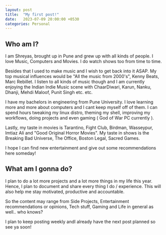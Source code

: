 ```yaml
---
layout: post
title:  "My first post!"
date:   2023-07-09 20:00:00 +0530
categories: Personal
---
```


## Who am I?
I am Shreyas, brought up in Pune and grew up with all kinds of people. I love Music, Computers and Movies. I do watch shows too from time to time.  

Besides that I used to make music and I wish to get back into it ASAP. My top musical influences would be "All the music from 2000's", Kenny Beats, Marc Rebillet. I listen to all kinds of music though and I am currently enjoying the Indian Indie Music scene with ChaarDiwari, Karun, Nanku, Dhanji, Mehdi Maloof, Punit Singh etc. etc.

I have my bachelors in engineering from Pune University. I love learning more and more about computers and I cant keep myself off of them. I can spend hours tweaking my linux distro, theming my shell, improving my workflows, doing projects and even gaming ( God of War PC currently ).  

Lastly, my taste in movies is Tarantino, Fight Club, Birdman, Wasseypur, Imtiaz Ali and "Good Original Horror Movies". My taste in shows is the Breaking Bad Universe, The Office, Boston Legal, Sacred Games.

I hope I can find new entertainment and give out some recommendations here someday!

## What am I gonna do?

I plan to do a lot more projects and a lot more things in my life this year. Hence, I plan to document and share every thing I do / experience. This will also help me stay motivated, productive and accountable.  

So the content may range from Side Projects, Entertainment recommendations or opinions, Tech stuff, Gaming and Life in general as well.. who knows?

I plan to keep posting weekly andI already have the next post planned so see ya soon!